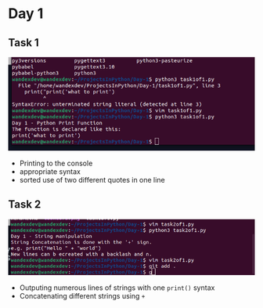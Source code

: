 # Day 1

## Task 1
<img src="task1of1.png"
     alt="Ouput" />
 * Printing to the console
 * appropriate syntax
 * sorted use of two different quotes in one line

## Task 2
<img src="task2of1.png"
     alt="Ouput" />
 * Outputing numerous lines of strings with one `print()` syntax
 * Concatenating different strings using `+` 
